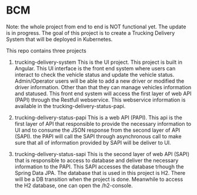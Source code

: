 # BCM

Note: the whole project from end to end is NOT functional yet. The update is in progress. 
The goal of this project is to create a Trucking Delivery System that will be deployed in Kubernetes.


This repo contains three projects
1. trucking-delivery-system
    This is the UI project. This project is built in Angular. This UI interface is the front end system where users can interact to check the vehicle status and update the vehicle status. Admin/Operator users will be able to add a new driver or modified the driver information. Other than that they can manage vehicles information and statused.
    This front end system will access the first layer of web API (PAPI) through the Restfull webservice. This webservice information is available in the trucking-delivery-status-papi.
    
2. trucking-delivery-status-papi
    This is a web API (PAPI). This api is the first layer of API that responsible to provide the necessary information to UI and to consume the JSON response from the second layer of API (SAPI). the PAPI will call the SAPI through asynchronous call to make sure that all of information provided by SAPI will be deliver to UI. 
    
3. trucking-delivery-status-sapi
    This is the second layer of web API (SAPI) that is responsible to access to database and deliver the necessary information to the PAPI. This SAPI accesses the database trhough the Spring Data JPA. The database that is used in this project is H2. There will be a DB transition when the project is done. Meanwhile to access the H2 database, one can open the <SAPI domain url>/h2-console.
